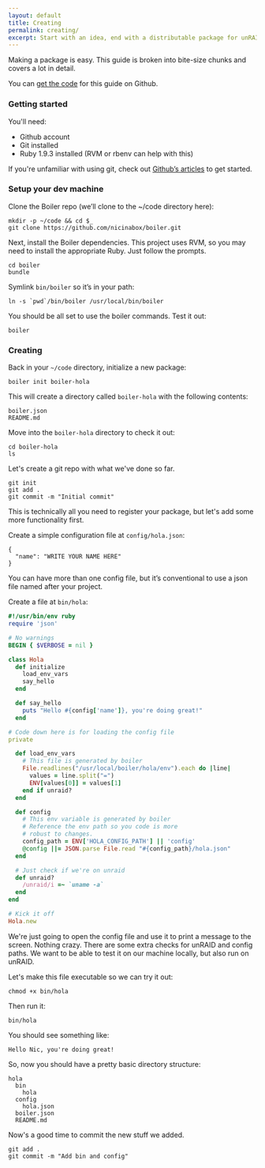 ```yaml
---
layout: default
title: Creating
permalink: creating/
excerpt: Start with an idea, end with a distributable package for unRAID
---
```



<p class="lead">
  Making a package is easy. This guide is broken into bite-size chunks and covers a lot in detail.
</p>

You can [get the code](https://github.com/nicinabox/boiler-hola) for this guide on Github.

### Getting started

You'll need:

* Github account
* Git installed
* Ruby 1.9.3 installed (RVM or rbenv can help with this)

If you're unfamiliar with using git, check out [Github’s articles](https://help.github.com/articles/set-up-git) to get started.

### Setup your dev machine

Clone the Boiler repo (we’ll clone to the ~/code directory here):

    mkdir -p ~/code && cd $_
    git clone https://github.com/nicinabox/boiler.git

Next, install the Boiler dependencies. This project uses RVM, so you may need to install the appropriate Ruby. Just follow the prompts.

    cd boiler
    bundle

Symlink `bin/boiler` so it’s in your path:

    ln -s `pwd`/bin/boiler /usr/local/bin/boiler

You should be all set to use the boiler commands. Test it out:

    boiler

### Creating

Back in your `~/code` directory, initialize a new package:

    boiler init boiler-hola

This will create a directory called `boiler-hola` with the following contents:

    boiler.json
    README.md

Move into the `boiler-hola` directory to check it out:

    cd boiler-hola
    ls

Let's create a git repo with what we've done so far.

    git init
    git add .
    git commit -m "Initial commit"

This is technically all you need to register your package, but let's add some more functionality first.

Create a simple configuration file at `config/hola.json`:

    {
      "name": "WRITE YOUR NAME HERE"
    }

You can have more than one config file, but it’s conventional to  use a json file named after your project.

Create a file at `bin/hola`:

```ruby
#!/usr/bin/env ruby
require 'json'

# No warnings
BEGIN { $VERBOSE = nil }

class Hola
  def initialize
    load_env_vars
    say_hello
  end

  def say_hello
    puts "Hello #{config['name']}, you're doing great!"
  end

# Code down here is for loading the config file
private

  def load_env_vars
    # This file is generated by boiler
    File.readlines("/usr/local/boiler/hola/env").each do |line|
      values = line.split("=")
      ENV[values[0]] = values[1]
    end if unraid?
  end

  def config
    # This env variable is generated by boiler
    # Reference the env path so you code is more
    # robust to changes.
    config_path = ENV['HOLA_CONFIG_PATH'] || 'config'
    @config ||= JSON.parse File.read "#{config_path}/hola.json"
  end

  # Just check if we're on unraid
  def unraid?
    /unraid/i =~ `uname -a`
  end
end

# Kick it off
Hola.new
```

We're just going to open the config file and use it to print a message to the screen. Nothing crazy. There are some extra checks for unRAID and config paths. We want to be able to test it on our machine locally, but also run on unRAID.

Let's make this file executable so we can try it out:

    chmod +x bin/hola

Then run it:

    bin/hola

You should see something like:

    Hello Nic, you're doing great!

So, now you should have a pretty basic directory structure:

    hola
      bin
        hola
      config
        hola.json
      boiler.json
      README.md

Now's a good time to commit the new stuff we added.

    git add .
    git commit -m "Add bin and config"

